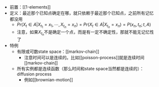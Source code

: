 - 前置：[[1-elements]]
- 定义：最近那个已知点确定在哪，就只依赖于最近那个已知点，之前所有记忆都没用
  - $Pr(X_t \in A | X_{t_1} = x_1,\cdots,X_{t_n} = x_n) = Pr(X_t\in A|X_{t_n} = x_n)=P(x_n,t_n; t,A)$
  - 注意，如果$X_{t_n}$不是确定一个点，而是有一定不确定性，那就不能无记忆性了
- 特例
  - 有限或可数state space：[[markov-chain]]
    - 注意时间可以是连续的。比如[[poisson-process]]就是连续时间[[markov-chain]]
  - 所有实例都是连续函数（那么时间和state space当然都是连续的）：diffusion process
    - 例如[[brownian-motion]]